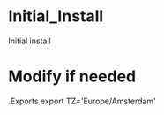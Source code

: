 Initial_Install
===============

Initial install


Modify if needed
================
.Exports
export TZ='Europe/Amsterdam'
